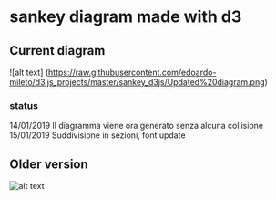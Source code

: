 # sankey diagram made with d3

## Current diagram
![alt text] (https://raw.githubusercontent.com/edoardo-mileto/d3.js_projects/master/sankey_d3js/Updated%20diagram.png)
### status
14/01/2019 Il diagramma viene ora generato senza alcuna collisione
15/01/2019 Suddivisione in sezioni, font update
## Older version
![alt text](https://raw.githubusercontent.com/edoardo-mileto/d3.js_projects/master/sankey_d3js/Diagram.png)
